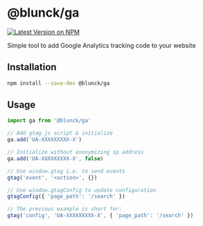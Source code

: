 # @blunck/ga

[![Latest Version on NPM](https://img.shields.io/npm/v/@blunck/ga.svg?style=flat-square)](https://www.npmjs.com/package/@blunck/ga)

Simple tool to add Google Analytics tracking code to your website

## Installation
```bash
npm install --save-dev @blunck/ga
```

## Usage
```javascript
import ga from '@blunck/ga'

// Add gtag.js script & initialize
ga.add('UA-XXXXXXXXX-X')

// Initialize without anonymizing ip address
ga.add('UA-XXXXXXXXX-X', false)

// Use window.gtag i.e. to send events
gtag('event', '<action>', {})

// Use window.gtagConfig to update configuration
gtagConfig({ 'page_path': '/search' })

// The previous example is short for:
gtag('config', 'UA-XXXXXXXXX-X', { 'page_path': '/search' })
```
